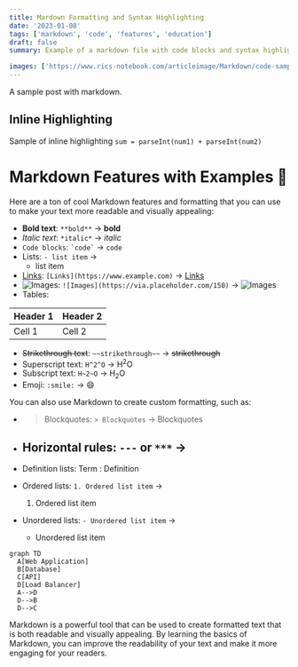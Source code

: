 ```yaml
---
title: Mardown Formatting and Syntax Highlighting
date: '2023-01-08'
tags: ['markdown', 'code', 'features', 'education']
draft: false
summary: Example of a markdown file with code blocks and syntax highlighting

images: ['https://www.rics-notebook.com/articleimage/Markdown/code-sample.png']
---
```


A sample post with markdown.

## Inline Highlighting

Sample of inline highlighting `sum = parseInt(num1) + parseInt(num2)`

# Markdown Features with Examples 🚀

Here are a ton of cool Markdown features and formatting that you can use to make your text more readable and visually appealing:

- **Bold text**: `**bold**` → **bold**
- _Italic text_: `*italic*` → _italic_
- `Code blocks`: `` `code` `` → `code`
- Lists: `- list item` →
  - list item
- [Links](https://www.example.com): `[Links](https://www.example.com)` → [Links](https://www.example.com)
- ![Images](https://via.placeholder.com/150): `![Images](https://via.placeholder.com/150)` → ![Images](https://via.placeholder.com/150)
- Tables:

| Header 1 | Header 2 |
| -------- | -------- |
| Cell 1   | Cell 2   |

- ~~Strikethrough text~~: `~~strikethrough~~` → ~~strikethrough~~
- Superscript text: `H^2^O` → H<sup>2</sup>O
- Subscript text: `H~2~O` → H<sub>2</sub>O
- Emoji: `:smile:` → 😄

You can also use Markdown to create custom formatting, such as:

- > Blockquotes: `> Blockquotes` →
  > Blockquotes
- ## Horizontal rules: `---` or `***` →
- Definition lists:
  Term
  : Definition

- Ordered lists: `1. Ordered list item` →
  1. Ordered list item
- Unordered lists: `- Unordered list item` →
  - Unordered list item

```mermaid
graph TD
  A[Web Application]
  B[Database]
  C[API]
  D[Load Balancer]
  A-->D
  D-->B
  D-->C
```

Markdown is a powerful tool that can be used to create formatted text that is both readable and visually appealing. By learning the basics of Markdown, you can improve the readability of your text and make it more engaging for your readers.

